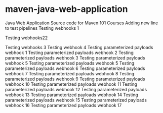 

maven-java-web-application
==========================

Java Web Application Source code for Maven 101 Courses
Adding new line to test pipelines
Testing webhooks 1


Testing webhooks22 

Testing webhooks 3
Testing webhook 4
Testing parameterized payloads webhook 1
Testing parameterized payloads webhook 2
Testing parameterized payloads webhook 3
Testing parameterized payloads webhook 5
Testing parameterized payloads webhook 5
Testing parameterized payloads webhook 6
Testing parameterized payloads webhook 7
Testing parameterized payloads webhook 8
Testing parameterized payloads webhook 9
Testing parameterized payloads webhook 10
Testing parameterized payloads webhook 11
Testing parameterized payloads webhook 12
Testing parameterized payloads webhook 13
Testing parameterized payloads webhook 14
Testing parameterized payloads webhook 15
Testing parameterized payloads webhook 16
Testing parameterized payloads webhook 17

